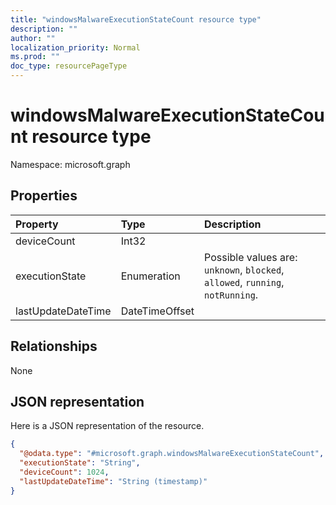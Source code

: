 ```yaml
---
title: "windowsMalwareExecutionStateCount resource type"
description: ""
author: ""
localization_priority: Normal
ms.prod: ""
doc_type: resourcePageType
---
```


# windowsMalwareExecutionStateCount resource type


Namespace: microsoft.graph



## Properties
|Property|Type|Description|
|:---|:---|:---|
|deviceCount|Int32||
|executionState|Enumeration| Possible values are: `unknown`, `blocked`, `allowed`, `running`, `notRunning`.|
|lastUpdateDateTime|DateTimeOffset||

## Relationships
None

## JSON representation
Here is a JSON representation of the resource.
<!-- {
  "blockType": "resource",
  "@odata.type": "microsoft.graph.windowsMalwareExecutionStateCount"
}
-->
``` json
{
  "@odata.type": "#microsoft.graph.windowsMalwareExecutionStateCount",
  "executionState": "String",
  "deviceCount": 1024,
  "lastUpdateDateTime": "String (timestamp)"
}
```

